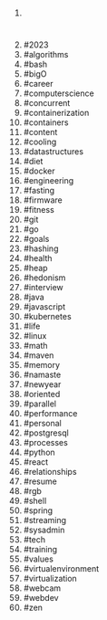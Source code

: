 1. #
1. #2023
1. #algorithms
1. #bash
1. #bigO
1. #career
1. #computerscience
1. #concurrent
1. #containerization
1. #containers
1. #content
1. #cooling
1. #datastructures
1. #diet
1. #docker
1. #engineering
1. #fasting
1. #firmware
1. #fitness
1. #git
1. #go
1. #goals
1. #hashing
1. #health
1. #heap
1. #hedonism
1. #interview
1. #java
1. #javascript
1. #kubernetes
1. #life
1. #linux
1. #math
1. #maven
1. #memory
1. #namaste
1. #newyear
1. #oriented
1. #parallel
1. #performance
1. #personal
1. #postgresql
1. #processes
1. #python
1. #react
1. #relationships
1. #resume
1. #rgb
1. #shell
1. #spring
1. #streaming
1. #sysadmin
1. #tech
1. #training
1. #values
1. #virtualenvironment
1. #virtualization
1. #webcam
1. #webdev
1. #zen
